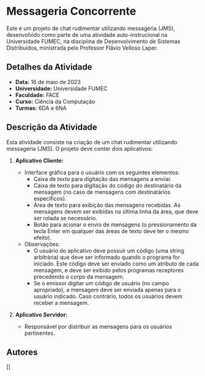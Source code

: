 # Messageria Concorrente

Este é um projeto de chat rudimentar utilizando messageria (JMS), desenvolvido como parte de uma atividade auto-instrucional na Universidade FUMEC, na disciplina de Desenvolvimento de Sistemas Distribuídos, ministrada pelo Professor Flávio Velloso Laper.

## Detalhes da Atividade

- **Data:** 16 de maio de 2023
- **Universidade:** Universidade FUMEC
- **Faculdade:** FACE
- **Curso:** Ciência da Computação
- **Turmas:** 6DA e 6NA

## Descrição da Atividade

Esta atividade consiste na criação de um chat rudimentar utilizando messageria (JMS). O projeto deve conter dois aplicativos:

1. **Aplicativo Cliente:**
   - Interface gráfica para o usuário com os seguintes elementos:
     - Caixa de texto para digitação das mensagens a enviar.
     - Caixa de texto para digitação do código do destinatário da mensagem (no caso de mensagens com destinatários específicos).
     - Área de texto para exibição das mensagens recebidas. As mensagens devem ser exibidas na última linha da área, que deve ser rolada se necessário.
     - Botão para acionar o envio de mensagens (o pressionamento da tecla Enter em qualquer das áreas de texto deve ter o mesmo efeito).
   - Observações:
     - O usuário do aplicativo deve possuir um código (uma string arbitrária) que deve ser informado quando o programa for iniciado. Este código deve ser enviado como um atributo de cada mensagem, e deve ser exibido pelos programas receptores precedendo o corpo da mensagem.
     - Se o emissor digitar um código de usuário (no campo apropriado), a mensagem deve ser enviada apenas para o usuário indicado. Caso contrário, todos os usuários devem receber a mensagem.

2. **Aplicativo Servidor:**
   - Responsável por distribuir as mensagens para os usuários pertinentes.

## Autores

[]
